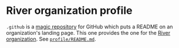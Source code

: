 # River organization profile

`.github` is a [magic repository](https://docs.github.com/en/organizations/collaborating-with-groups-in-organizations/customizing-your-organizations-profile#adding-a-member-only-organization-profile-readme) for GitHub which puts a README on an organization's landing page. This one provides the one for the [River organization](https://github.com/riverqueue). See [`profile/README.md`](../profile/README.md).